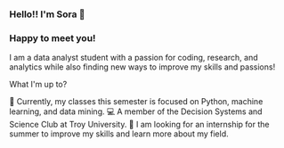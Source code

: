 ### Hello!! I'm Sora 🌷

### Happy to meet you!

I am a data analyst student with a passion for coding, research, and analytics while also finding new ways to improve my skills and passions!            

What I'm up to? 

  🔭 Currently, my classes this semester is focused on Python, machine learning, and data mining. 
  💻 A member of the Decision Systems and Science Club at Troy University.
  🌱 I am looking for an internship for the summer to improve my skills and learn more about my field. 


<!--
**iamsooraa/iamsooraa** is a ✨ _special_ ✨ repository because its `README.md` (this file) appears on your GitHub profile.



Here are some ideas to get you started:
![images](https://user-images.githubusercontent.com/96566394/160768677-2697e406-5bbb-4110-ba6f-1281320d1677.jpg)

- 🔭 I’m currently working on ...
- 🌱 I’m currently learning ...
- 👯 I’m looking to collaborate on ...
- 🤔 I’m looking for help with ...
- 💬 Ask me about ...
- 📫 How to reach me: ...
- 😄 Pronouns: ...
- ⚡ Fun fact: ...
-->
